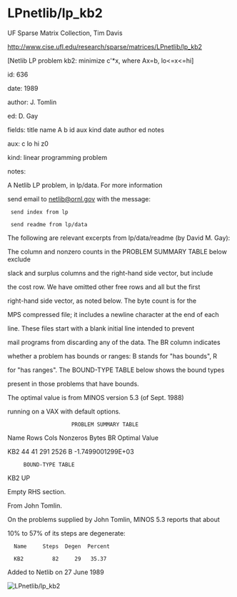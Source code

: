 # LPnetlib/lp_kb2

 UF Sparse Matrix Collection, Tim Davis

 http://www.cise.ufl.edu/research/sparse/matrices/LPnetlib/lp_kb2

 [Netlib LP problem kb2: minimize c'*x, where Ax=b, lo<=x<=hi]

 id: 636

 date: 1989

 author: J. Tomlin

 ed: D. Gay

 fields: title name A b id aux kind date author ed notes

 aux: c lo hi z0

 kind: linear programming problem

 notes:

 A Netlib LP problem, in lp/data.  For more information                    

 send email to netlib@ornl.gov with the message:                           

                                                                           

 	 send index from lp                                                      

 	 send readme from lp/data                                                

                                                                           

 The following are relevant excerpts from lp/data/readme (by David M. Gay):

                                                                           

 The column and nonzero counts in the PROBLEM SUMMARY TABLE below exclude  

 slack and surplus columns and the right-hand side vector, but include     

 the cost row.  We have omitted other free rows and all but the first      

 right-hand side vector, as noted below.  The byte count is for the        

 MPS compressed file; it includes a newline character at the end of each   

 line.  These files start with a blank initial line intended to prevent    

 mail programs from discarding any of the data.  The BR column indicates   

 whether a problem has bounds or ranges:  B stands for "has bounds", R     

 for "has ranges".  The BOUND-TYPE TABLE below shows the bound types       

 present in those problems that have bounds.                               

                                                                           

 The optimal value is from MINOS version 5.3 (of Sept. 1988)               

 running on a VAX with default options.                                    

                                                                           

                        PROBLEM SUMMARY TABLE                              

                                                                           

 Name       Rows   Cols   Nonzeros    Bytes  BR      Optimal Value         

 KB2          44     41      291       2526  B    -1.7499001299E+03        

                                                                           

         BOUND-TYPE TABLE                                                  

 KB2        UP                                                             

                                                                           

 Empty RHS section.                                                        

                                                                           

 From John Tomlin.                                                         

 On the problems supplied by John Tomlin, MINOS 5.3 reports that about     

 10% to 57% of its steps are degenerate:                                   

      Name     Steps  Degen  Percent                                       

      KB2         82     29   35.37                                        

                                                                           

 Added to Netlib on  27 June 1989                                          

![LPnetlib/lp_kb2](http://www2.research.att.com/~yifanhu/GALLERY/GRAPHS/GIF_SMALL/LPnetlib@lp_kb2.gif)